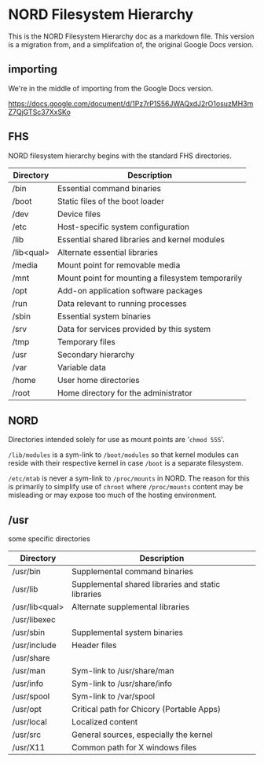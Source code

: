 # NORD Filesystem Hierarchy

This is the NORD Filesystem Hierarchy doc as a markdown file.
This version is a migration from, and a simplifcation of, the original Google Docs version.


## importing

We're in the middle of importing from the Google Docs version.

https://docs.google.com/document/d/1Pz7rP1S56JWAQxdJ2rO1osuzMH3mZ7QjGTSc37XxSKo


## FHS

NORD filesystem hierarchy begins with the standard FHS directories. 

| Directory    | Description                                          |
| ------------ | ---------------------------------------------------- |
| /bin         | Essential command binaries                           |
| /boot        | Static files of the boot loader                      |
| /dev         | Device files                                         |
| /etc         | Host-specific system configuration                   |
| /lib         | Essential shared libraries and kernel modules        |
| /lib\<qual\> | Alternate essential libraries                        |
| /media       | Mount point for removable media                      |
| /mnt         | Mount point for mounting a filesystem temporarily    |
| /opt         | Add-on application software packages                 |
| /run         | Data relevant to running processes                   |
| /sbin        | Essential system binaries                            |
| /srv         | Data for services provided by this system            |
| /tmp         | Temporary files                                      |
| /usr         | Secondary hierarchy                                  |
| /var         | Variable data                                        |
| /home        | User home directories                                |
| /root        | Home directory for the administrator                 |


## NORD

Directories intended solely for use as mount points are '`chmod 555`'. 

`/lib/modules` is a sym-link to `/boot/modules` so that kernel modules 
can reside with their respective kernel in case `/boot` is a separate filesystem. 

`/etc/mtab` is never a sym-link to `/proc/mounts` in NORD. 
The reason for this is primarily to simplify use of `chroot` 
where `/proc/mounts` content may be misleading or may expose 
too much of the hosting environment. 


## /usr

some specific directories

| Directory        | Description                                          |
| ---------------- | ---------------------------------------------------- |
| /usr/bin         | Supplemental command binaries                        |
| /usr/lib         | Supplemental shared libraries and static libraries   |
| /usr/lib\<qual\> | Alternate supplemental libraries                     |
| /usr/libexec     |                                                      |
| /usr/sbin        | Supplemental system binaries                         |
| /usr/include     | Header files                                         |
| /usr/share       |                                                      |
| /usr/man         | Sym-link to /usr/share/man                           |
| /usr/info        | Sym-link to /usr/share/info                          |
| /usr/spool       | Sym-link to /var/spool                               |
| /usr/opt         | Critical path for Chicory (Portable Apps)            |
| /usr/local       | Localized content                                    |
| /usr/src         | General sources, especially the kernel               |
| /usr/X11         | Common path for X windows files                      |










